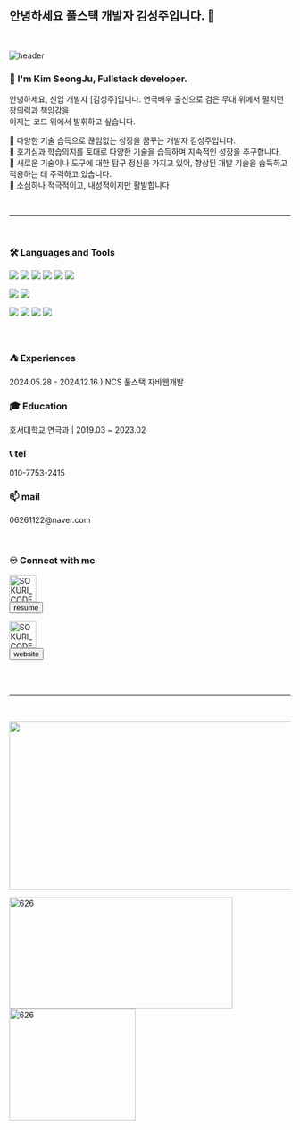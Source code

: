 ## 안녕하세요 풀스택 개발자 김성주입니다. 👋

<!--
![header](https://capsule-render.vercel.app/api?type=waving&color=0:ca848a,100:ffbe98&height=250&section=header&text=Welcome!😊&desc=This%20is%20Git&fontSize=60&animation=fadeIn&fontColor=fff)
-->
<br>


![header](https://capsule-render.vercel.app/api?type=waving&color=auto&height=300&section=header&text=Kim&nbsp;SeongJu&fontColor=black&fontAlign=33&fontSize=90&animation=fadeIn)


### 🙋 I'm Kim SeongJu, Fullstack developer. 

안녕하세요, 신입 개발자 <span fontWeight="700px">[김성주]</span>입니다. 연극배우 출신으로 검은 무대 위에서 펼치던 창의력과 책임감을 <br>
이제는 코드 위에서 발휘하고 싶습니다.


🔅 다양한 기술 습득으로 끊임없는 성장을 꿈꾸는 개발자 김성주입니다. <br>
🔅 호기심과 학습의지를 토대로 다양한 기술을 습득하며 지속적인 성장을 추구합니다.  <br>
🔅 새로운 기술이나 도구에 대한 탐구 정신을 가지고 있어, 향상된 개발 기술을 습득하고 적용하는 데 주력하고 있습니다. <br>
🔅 소심하나 적극적이고, 내성적이지만 활발합니다 

<br>
<hr>
<br>

### 🛠 Languages and Tools
<p>
  <img src="https://img.shields.io/badge/HTML5-E34F26?style=flat-square&logo=html5&logoColor=fff"/>
  <img src="https://img.shields.io/badge/CSS3-1572B6?style=flat-square&logo=css3&logoColor=fff"/> 
  <img src="https://img.shields.io/badge/JavaScript-F7DF1E?style=flat-square&logo=JavaScript&logoColor=fff"/> 
  <img src="https://img.shields.io/badge/jQuery-0769AD?style=flat-square&logo=jQuery&logoColor=fff"/> 
  <img src="https://img.shields.io/badge/React-61DAFB?style=flat-square&logo=React&logoColor=fff"/>
  <img src="https://img.shields.io/badge/Spring-6DB33F?style=flat-square&logo=spring&logoColor=fff"/>
</p>
<p>
  <img src="https://img.shields.io/badge/Oracle-F80000?style=flat-square&logo=Oracle&logoColor=4479A1"/> 
  <img src="https://img.shields.io/badge/JAVA-8F0000?style=flat-square&logo=Java&logoColor=4479A1"/>
</p>
<p>
  <img src="https://img.shields.io/badge/GitHub-gray?style=flat-square&logo=GitHub&logoColor=black"/> 
  <img src="https://img.shields.io/badge/Git-blue?style=flat-square&logo=Git&logoColor=F05032"/> 
  <img src="https://img.shields.io/badge/Visual Studio Code-007ACC?style=flat-square&logo=visualstudiocode&logoColor=#007ACC"/> 
  <img src="https://img.shields.io/badge/Eclipse IDE-2C2255?style=flat-square&logo=eclipseide&logoColor=#fff"/> 
</p>

<br>

### ⛺ Experiences
<p> 2024.05.28 - 2024.12.16 ) NCS 풀스택 자바웹개발</p>



### 🎓 Education
<p> 호서대학교 연극과 |  2019.03 ~ 2023.02 </p>


### 📞 tel 
<p>010-7753-2415</p>


### 📫  mail
<p>06261122@naver.com</p>
<br>


### ♾️ Connect with me

<div display="inline-box">

<P>
  
[<img  alt="SOKURI_CODE | velog" width="48px" src="https://img.icons8.com/color/48/000000/blog.png"/>](http://jojujo.dothome.co.kr/resume_portfol)
<br>
[<button type="button">resume</button>](http://jojujo.dothome.co.kr/resume_portfol)

</P>


<P>
  
[<img alt="SOKURI_CODE | velog" width="48px" src="https://img.icons8.com/?size=100&id=102562&format=png&color=000000"/>](https://626ju.modoo.at)
<br>
[<button type="button">website</button> ](https://626ju.modoo.at)
  
</P>
  
</div>






<br>
<br>
<hr>
<br><br>


<a href="https://github.com/devxb/gitanimals">
<img
  src="https://render.gitanimals.org/farms/626-ju"
  width="600"
  height="300"
/>
</a>
<p>
<img width="400px" height="200px" paddingRight="0px"  align="left" src="https://github-readme-stats.vercel.app/api?username=626-ju&show_icons=true&locale=en" alt="626" />
<img marginTop="0px" marginLeft="0px" width="226px" height="200px" align="left" src="https://github-readme-stats.vercel.app/api/top-langs/?username=626-ju&layout=normal&theme=solarized-light&card_width=200" alt="626" />
</p>

<br>


<br>
<br>


